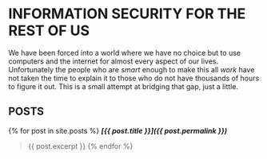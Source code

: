 # INFORMATION SECURITY FOR THE REST OF US

We have been forced into a world where we have no choice but to use computers and the internet for
almost every aspect of our lives.  Unfortunately the people who are _smart_ enough to make this all
_work_ have not taken the time to explain it to those who do not have thousands of hours to figure
it out.  This is a small attempt at bridging that gap, just a little.

## POSTS
{% for post in site.posts %}
  ***[{{ post.title }}]({{ post.permalink }})***
  > {{ post.excerpt }}
{% endfor %}
